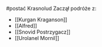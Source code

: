 #postać 
Krasnolud
Zaczął podróże z:
- [[Kurgan Kraganson]]
- [[Alfred]]
- [[Snovid Postrzygacz]]
- [[Urolanel Mornil]]